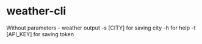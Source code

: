 # weather-cli
Without parameters - weather output
-s [CITY] for saving city
-h for help
-t [API_KEY] for saving token
